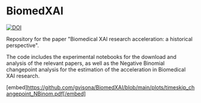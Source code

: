 # BiomedXAI

[![DOI](https://zenodo.org/badge/590451138.svg)](https://zenodo.org/badge/latestdoi/590451138)


Repository for the paper "Biomedical XAI research acceleration: a historical perspective".

The code includes the experimental notebooks for the download and analysis of the relevant papers, as well as the Negative Binomial changepoint analysis for the estimation of the acceleration in Biomedical XAI research.


[embed]https://github.com/gvisona/BiomedXAI/blob/main/plots/timeskip_changepoint_NBinom.pdf[/embed]